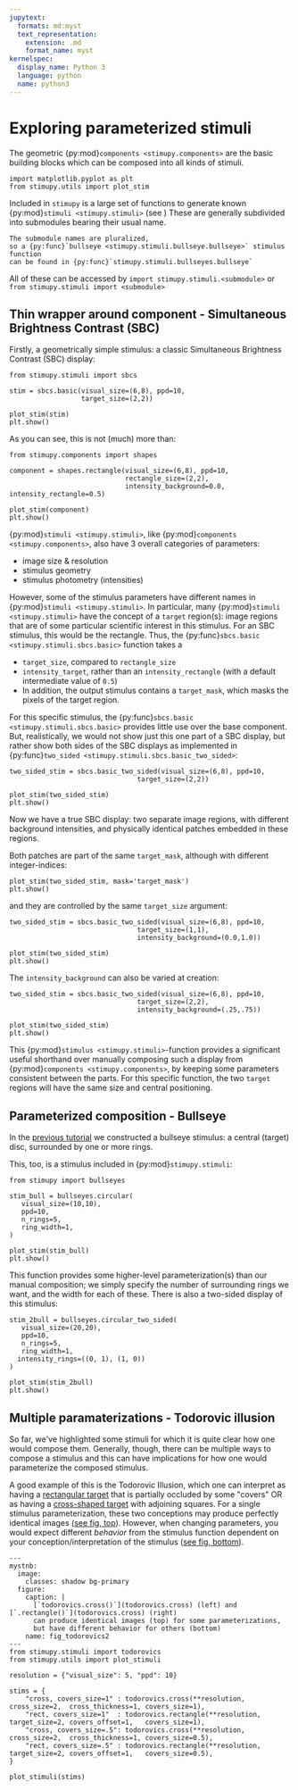 ```yaml
---
jupytext:
  formats: md:myst
  text_representation:
    extension: .md
    format_name: myst
kernelspec:
  display_name: Python 3
  language: python
  name: python3
---
```


# Exploring parameterized stimuli

The geometric {py:mod}`components <stimupy.components>` are the basic building blocks
which can be composed into all kinds of stimuli.

```{code-cell}
import matplotlib.pyplot as plt
from stimupy.utils import plot_stim
```

Included in `stimupy` is a large set of functions
to generate known {py:mod}`stimuli <stimupy.stimuli>` (see [](./organization))
These are generally subdivided into submodules
bearing their usual name.
```{margin}
The submodule names are pluralized,
so a {py:func}`bullseye <stimupy.stimuli.bullseye.bullseye>` stimulus function
can be found in {py:func}`stimupy.stimuli.bullseyes.bullseye`
```
All of these can be accessed by `import stimupy.stimuli.<submodule>`
or `from stimupy.stimuli import <submodule>`


## Thin wrapper around component - Simultaneous Brightness Contrast (SBC)
Firstly, a geometrically simple stimulus:
a classic Simultaneous Brightness Contrast (SBC) display:
```{code-cell}
from stimupy.stimuli import sbcs

stim = sbcs.basic(visual_size=(6,8), ppd=10,
                  target_size=(2,2))

plot_stim(stim)
plt.show()
```

As you can see, this is not (much) more than:
```{code-cell}
from stimupy.components import shapes

component = shapes.rectangle(visual_size=(6,8), ppd=10,
                             rectangle_size=(2,2),
                             intensity_background=0.0, intensity_rectangle=0.5)

plot_stim(component)
plt.show()
```

{py:mod}`stimuli <stimupy.stimuli>`, like {py:mod}`components <stimupy.components>`,
also have 3 overall categories of parameters:
- image size & resolution
- stimulus geometry
- stimulus photometry (intensities)

However, some of the stimulus parameters
have different names in {py:mod}`stimuli <stimupy.stimuli>`.
In particular, many {py:mod}`stimuli <stimupy.stimuli>`
have the concept of a `target` region(s):
image regions that are of some particular scientific interest in this stimulus.
For an SBC stimulus, this would be the rectangle.
Thus, the {py:func}`sbcs.basic <stimupy.stimuli.sbcs.basic>` function takes a
- `target_size`, compared to `rectangle_size`
- `intensity_target`, rather than an `intensity_rectangle`
  (with a default intermediate value of `0.5`)
- In addition, the output stimulus contains a `target_mask`, which masks the pixels of the target region.

For this specific stimulus,
the {py:func}`sbcs.basic <stimupy.stimuli.sbcs.basic>` provides little use over
the base component.
But, realistically, we would not show just this one part of a SBC display, but rather
show both sides of the SBC displays as implemented in {py:func}`two_sided <stimupy.stimuli.sbcs.basic_two_sided>`:
```{code-cell}
two_sided_stim = sbcs.basic_two_sided(visual_size=(6,8), ppd=10,
                                target_size=(2,2))

plot_stim(two_sided_stim)
plt.show()
```
Now we have a true SBC display:
two separate image regions, with different background intensities,
and physically identical patches embedded in these regions.

Both patches are part of the same `target_mask`,
although with different integer-indices:
```{code-cell}
plot_stim(two_sided_stim, mask='target_mask')
plt.show()
```
and they are controlled by the same `target_size` argument:
```{code-cell}
two_sided_stim = sbcs.basic_two_sided(visual_size=(6,8), ppd=10,
                                target_size=(1,1),
                                intensity_background=(0.0,1.0))

plot_stim(two_sided_stim)
plt.show()
```

The `intensity_background` can also be varied at creation:
```{code-cell}
two_sided_stim = sbcs.basic_two_sided(visual_size=(6,8), ppd=10,
                                target_size=(2,2),
                                intensity_background=(.25,.75))

plot_stim(two_sided_stim)
plt.show()
```

This {py:mod}`stimulus <stimupy.stimuli>`-function provides
a significant useful shorthand
over manually composing such a display from {py:mod}`components <stimupy.components>`,
by keeping some parameters consistent between the parts.
For this specific function, the two `target` regions
will have the same size and central positioning.

## Parameterized composition - Bullseye
In the [previous tutorial](composition)
we constructed a bullseye stimulus:
a central (target) disc, surrounded by one or more rings.

This, too, is a stimulus included in {py:mod}`stimupy.stimuli`:

```{code-cell}
from stimupy import bullseyes

stim_bull = bullseyes.circular(
   visual_size=(10,10),
   ppd=10,
   n_rings=5,
   ring_width=1,
)

plot_stim(stim_bull)
plt.show()
```

This function provides some higher-level parameterization(s)
than our manual composition;
we simply specify the number of surrounding rings we want,
and the width for each of these.
There is also a two-sided display of this stimulus:

```{code-cell}
stim_2bull = bullseyes.circular_two_sided(
   visual_size=(20,20),
   ppd=10,
   n_rings=5,
   ring_width=1,
  intensity_rings=((0, 1), (1, 0))
)

plot_stim(stim_2bull)
plt.show()
```

## Multiple paramaterizations - Todorovic illusion

So far, we've highlighted some stimuli for which it is quite clear
how one would compose them.
Generally, though, there can be multiple ways to compose a stimulus
and this can have implications for how one would parameterize
the composed stimulus.

A good example of this is the Todorovic Illusion, which one can interpret as
having a [rectangular target](todorovics.rectangle) that is partially occluded by some "covers"
OR as having a [cross-shaped target](todorovics.cross) with adjoining squares.
For a single stimulus parameterization,
these two conceptions may produce perfectly identical images ([see fig, top](fig_todorovics2)).
However, when changing parameters,
you would expect different *behavior* from the stimulus function
dependent on your conception/interpretation of the stimulus ([see fig, bottom](fig_todorovics2)).

```{code-cell}
---
mystnb:
  image:
    classes: shadow bg-primary
  figure:
    caption: |
      [`todorovics.cross()`](todorovics.cross) (left) and [`.rectangle()`](todorovics.cross) (right)
      can produce identical images (top) for some parameterizations,
      but have different behavior for others (bottom)
    name: fig_todorovics2
---
from stimupy.stimuli import todorovics
from stimupy.utils import plot_stimuli

resolution = {"visual_size": 5, "ppd": 10}

stims = {
    "cross, covers_size=1" : todorovics.cross(**resolution,     cross_size=2,  cross_thickness=1, covers_size=1),
    "rect, covers_size=1"  : todorovics.rectangle(**resolution, target_size=2, covers_offset=1,   covers_size=1),
    "cross, covers_size=.5": todorovics.cross(**resolution,     cross_size=2,  cross_thickness=1, covers_size=0.5),
    "rect, covers_size=.5" : todorovics.rectangle(**resolution, target_size=2, covers_offset=1,   covers_size=0.5),
}

plot_stimuli(stims)
```